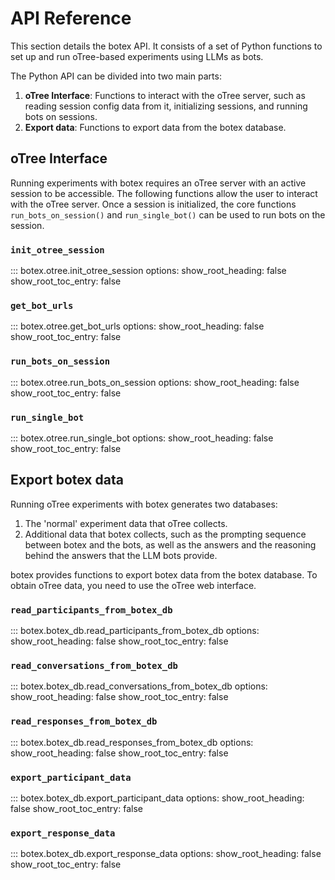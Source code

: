 # API Reference

This section details the botex API. It consists of a set of Python functions to set up and run oTree-based experiments using LLMs as bots.

The Python API can be divided into two main parts:

1. **oTree Interface**: Functions to interact with the oTree server, such as reading session config data from it, initializing sessions, and running bots on sessions.
2. **Export data**: Functions to export data from the botex database.

## oTree Interface

Running experiments with botex requires an oTree server with an active session to be accessible. The following functions allow the user to interact with the oTree server. Once a session is initialized, the core functions `run_bots_on_session()` and `run_single_bot()` can be used to run bots on the session.

### `init_otree_session`
::: botex.otree.init_otree_session
    options:
      show_root_heading: false
      show_root_toc_entry: false

### `get_bot_urls`
::: botex.otree.get_bot_urls
    options:
      show_root_heading: false
      show_root_toc_entry: false

### `run_bots_on_session`
::: botex.otree.run_bots_on_session
    options:
      show_root_heading: false
      show_root_toc_entry: false

### `run_single_bot`
::: botex.otree.run_single_bot
    options:
      show_root_heading: false
      show_root_toc_entry: false

## Export botex data

Running oTree experiments with botex generates two databases:

1. The 'normal' experiment data that oTree collects.
2. Additional data that botex collects, such as the prompting sequence between botex and the bots, as well as the answers and the reasoning behind the answers that the LLM bots provide.

botex provides functions to export botex data from the botex database. To obtain oTree data, you need to use the oTree web interface.

### `read_participants_from_botex_db`
::: botex.botex_db.read_participants_from_botex_db
    options:
      show_root_heading: false
      show_root_toc_entry: false

### `read_conversations_from_botex_db`
::: botex.botex_db.read_conversations_from_botex_db
    options:
      show_root_heading: false
      show_root_toc_entry: false

### `read_responses_from_botex_db`
::: botex.botex_db.read_responses_from_botex_db
    options:
      show_root_heading: false
      show_root_toc_entry: false

### `export_participant_data`
::: botex.botex_db.export_participant_data
    options:
      show_root_heading: false
      show_root_toc_entry: false

### `export_response_data`
::: botex.botex_db.export_response_data
    options:
      show_root_heading: false
      show_root_toc_entry: false
